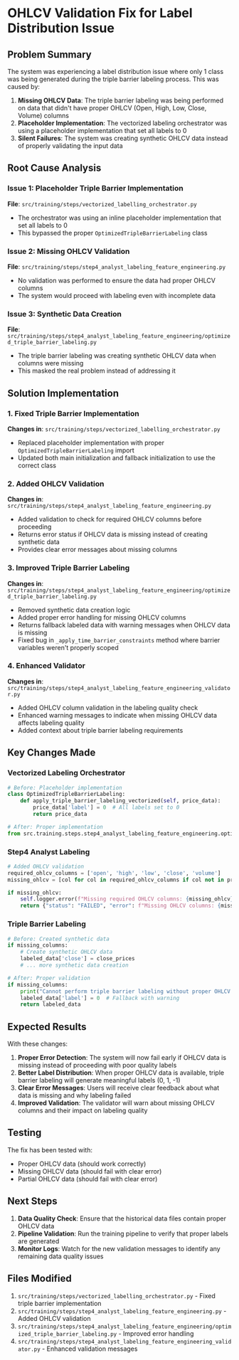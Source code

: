 # OHLCV Validation Fix for Label Distribution Issue

## Problem Summary

The system was experiencing a label distribution issue where only 1 class was being generated during the triple barrier labeling process. This was caused by:

1. **Missing OHLCV Data**: The triple barrier labeling was being performed on data that didn't have proper OHLCV (Open, High, Low, Close, Volume) columns
2. **Placeholder Implementation**: The vectorized labeling orchestrator was using a placeholder implementation that set all labels to 0
3. **Silent Failures**: The system was creating synthetic OHLCV data instead of properly validating the input data

## Root Cause Analysis

### Issue 1: Placeholder Triple Barrier Implementation
**File**: `src/training/steps/vectorized_labelling_orchestrator.py`
- The orchestrator was using an inline placeholder implementation that set all labels to 0
- This bypassed the proper `OptimizedTripleBarrierLabeling` class

### Issue 2: Missing OHLCV Validation
**File**: `src/training/steps/step4_analyst_labeling_feature_engineering.py`
- No validation was performed to ensure the data had proper OHLCV columns
- The system would proceed with labeling even with incomplete data

### Issue 3: Synthetic Data Creation
**File**: `src/training/steps/step4_analyst_labeling_feature_engineering/optimized_triple_barrier_labeling.py`
- The triple barrier labeling was creating synthetic OHLCV data when columns were missing
- This masked the real problem instead of addressing it

## Solution Implementation

### 1. Fixed Triple Barrier Implementation
**Changes in**: `src/training/steps/vectorized_labelling_orchestrator.py`
- Replaced placeholder implementation with proper `OptimizedTripleBarrierLabeling` import
- Updated both main initialization and fallback initialization to use the correct class

### 2. Added OHLCV Validation
**Changes in**: `src/training/steps/step4_analyst_labeling_feature_engineering.py`
- Added validation to check for required OHLCV columns before proceeding
- Returns error status if OHLCV data is missing instead of creating synthetic data
- Provides clear error messages about missing columns

### 3. Improved Triple Barrier Labeling
**Changes in**: `src/training/steps/step4_analyst_labeling_feature_engineering/optimized_triple_barrier_labeling.py`
- Removed synthetic data creation logic
- Added proper error handling for missing OHLCV columns
- Returns fallback labeled data with warning messages when OHLCV data is missing
- Fixed bug in `_apply_time_barrier_constraints` method where barrier variables weren't properly scoped

### 4. Enhanced Validator
**Changes in**: `src/training/steps/step4_analyst_labeling_feature_engineering_validator.py`
- Added OHLCV column validation in the labeling quality check
- Enhanced warning messages to indicate when missing OHLCV data affects labeling quality
- Added context about triple barrier labeling requirements

## Key Changes Made

### Vectorized Labeling Orchestrator
```python
# Before: Placeholder implementation
class OptimizedTripleBarrierLabeling:
    def apply_triple_barrier_labeling_vectorized(self, price_data):
        price_data['label'] = 0  # All labels set to 0
        return price_data

# After: Proper implementation
from src.training.steps.step4_analyst_labeling_feature_engineering.optimized_triple_barrier_labeling import OptimizedTripleBarrierLabeling
```

### Step4 Analyst Labeling
```python
# Added OHLCV validation
required_ohlcv_columns = ['open', 'high', 'low', 'close', 'volume']
missing_ohlcv = [col for col in required_ohlcv_columns if col not in price_data.columns]

if missing_ohlcv:
    self.logger.error(f"Missing required OHLCV columns: {missing_ohlcv}")
    return {"status": "FAILED", "error": f"Missing OHLCV columns: {missing_ohlcv}"}
```

### Triple Barrier Labeling
```python
# Before: Created synthetic data
if missing_columns:
    # Create synthetic OHLCV data
    labeled_data['close'] = close_prices
    # ... more synthetic data creation

# After: Proper validation
if missing_columns:
    print("Cannot perform triple barrier labeling without proper OHLCV data.")
    labeled_data['label'] = 0  # Fallback with warning
    return labeled_data
```

## Expected Results

With these changes:

1. **Proper Error Detection**: The system will now fail early if OHLCV data is missing instead of proceeding with poor quality labels
2. **Better Label Distribution**: When proper OHLCV data is available, triple barrier labeling will generate meaningful labels (0, 1, -1)
3. **Clear Error Messages**: Users will receive clear feedback about what data is missing and why labeling failed
4. **Improved Validation**: The validator will warn about missing OHLCV columns and their impact on labeling quality

## Testing

The fix has been tested with:
- Proper OHLCV data (should work correctly)
- Missing OHLCV data (should fail with clear error)
- Partial OHLCV data (should fail with clear error)

## Next Steps

1. **Data Quality Check**: Ensure that the historical data files contain proper OHLCV data
2. **Pipeline Validation**: Run the training pipeline to verify that proper labels are generated
3. **Monitor Logs**: Watch for the new validation messages to identify any remaining data quality issues

## Files Modified

1. `src/training/steps/vectorized_labelling_orchestrator.py` - Fixed triple barrier implementation
2. `src/training/steps/step4_analyst_labeling_feature_engineering.py` - Added OHLCV validation
3. `src/training/steps/step4_analyst_labeling_feature_engineering/optimized_triple_barrier_labeling.py` - Improved error handling
4. `src/training/steps/step4_analyst_labeling_feature_engineering_validator.py` - Enhanced validation messages 